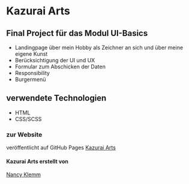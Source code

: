 # Kazurai Arts

## Final Project für das Modul UI-Basics

- Landingpage über mein Hobby als Zeichner an sich und über meine eigene Kunst
- Berücksichtigung der UI und UX
- Formular zum Abschicken der Daten
- Responsibility
- Burgermenü

## verwendete Technologien
- HTML
- CSS/SCSS

### zur Website
veröffentlicht auf GitHub Pages
[Kazurai Arts](https://nancyklemm.github.io/Kazurai-Arts/)

#### Kazurai Arts erstellt von
[Nancy Klemm](https://github.com/NancyKlemm)
